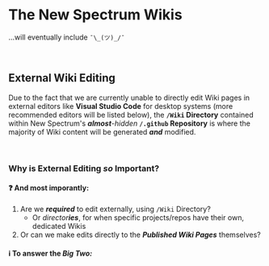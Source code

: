 # The New Spectrum Wikis

...will eventually include `¯\_(ツ)_/¯`


<br />

## External Wiki Editing

Due to the fact that we are currently unable to directly edit Wiki pages in external editors like __Visual Studio Code__ for desktop systems (more recommended editors will be listed below), the __`/Wiki` Directory__ contained within New Spectrum's *__almost__-hidden* __`/.github` Repository__ is where the majority of Wiki content will be generated __*and*__ modified.


<br />

### Why is External Editing __*so*__ Important?

#### :question: And most imporantly:
1. Are we __*required*__ to edit externally, using `/Wiki` Directory?
     - Or *director<b>ies</b>*, for when specific projects/repos have their own, dedicated Wikis
2. Or can we make edits directly to the __*Published Wiki Pages*__ themselves?

#### :information_source: To answer the __*Big Two:*__